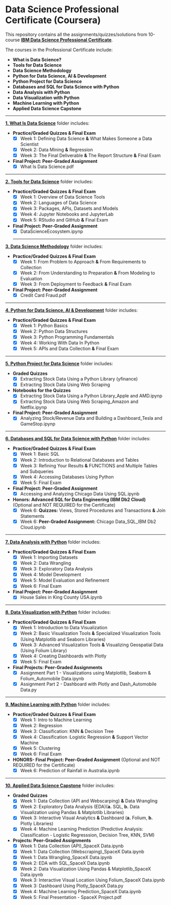 # Data Science Professional Certificate (Coursera)
This repository contains all the assignments/quizzes/solutions from 10-course [**IBM Data Science Professional Certificate**](https://www.coursera.org/professional-certificates/ibm-data-science).

The courses in the Professional Certificate include:
-  **What is Data Science?**
-  **Tools for Data Science**
-  **Data Science Methodology**
-  **Python for Data Science, AI & Development**
-  **Python Project for Data Science** 
-  **Databases and SQL for Data Science with Python**
-  **Data Analysis with Python**
-  **Data Visualization with Python**
-  **Machine Learning with Python**   
-  **Applied Data Science Capstone**

---
[**1. What Is Data Science**](https://www.coursera.org/learn/what-is-datascience) folder includes:
- **Practice/Graded Quizzes & Final Exam**
  - [x] Week 1: Defining Data Science **&** What Makes Someone a Data Scientist
  - [x] Week 2: Data Mining **&** Regression
  - [x] Week 3: The Final Deliverable **&** The Report Structure **&** Final Exam
 - **Final Project: Peer-Graded Assignment**
   - [x] What Is Data Science.pdf
----
[**2. Tools for Data Science**](https://www.coursera.org/learn/open-source-tools-for-data-science/) folder includes:
- **Practice/Graded Quizzes & Final Exam**
  - [x] Week 1: Overview of Data Science Tools
  - [x] Week 2: Languages of Data Science
  - [x] Week 3: Packages, APIs, Datasets and Models
  - [x] Week 4: Jupyter Notebooks and JupyterLab
  - [x] Week 5: RStudio and GitHub **&**  Final Exam
- **Final Project: Peer-Graded Assignment**
  - [x] DataScienceEcosystem.ipynp
  ---
[**3. Data Science Methodology**](https://www.coursera.org/learn/data-science-methodology) folder includes:
- **Practice/Graded Quizzes & Final Exam**
  - [x] Week 1: From Problem to Approach **&** From Requirements to Collection
  - [x] Week 2: From Understanding to Preparation **&** From Modeling to Evaluation
  - [x] Week 3: From Deployment to Feedback **&** Final Exam
- **Final Project: Peer-Graded Assignment**
  - [x] Credit Card Fraud.pdf
----
[**4. Python for Data Science, AI & Development**](https://www.coursera.org/learn/python-for-applied-data-science-ai) folder includes:
- **Practice/Graded Quizzes & Final Exam**
  - [x] Week 1: Python Basics
  - [x] Week 2: Python Data Structures
  - [x] Week 3: Python Programming Fundamentals
  - [x] Week 4: Working With Data In Python
  - [x] Week 5: APIs and Data Collection **&** Final Exam
----
 [**5. Python Project for Data Science**](https://www.coursera.org/learn/python-project-for-data-science) folder includes:
- **Graded Quizzes**
  - [x] Extracting Stock Data Using a Python Library (yfinance)
  - [x] Extracting Stock Data Using Web Scraping
- **Notebooks for the Quizzes**
  - [x] Extracting Stock Data Using a Python Library_Apple and AMD.ipynp
  - [x] Extracting Stock Data Using Web Scraping_Amazon and Netflix.ipynp 
- **Final Project: Peer-Graded Assignment**
  - [x] Analyzing Stock/Revenue Data and Building a Dashboard_Tesla and GameStop.ipynp
 ---
 [**6. Databases and SQL for Data Science with Python**](https://www.coursera.org/learn/sql-data-science) folder includes:
- **Practice/Graded Quizzes & Final Exam**
  - [x] Week 1: Basic SQL
  - [x] Week 2: Introduction to Relational Databases and Tables
  - [x] Week 3: Refining Your Results **&** FUNCTIONS and Multiple Tables and Subqueries
  - [x] Week 4: Accessing Databases Using Python
  - [x] Week 5: Final Exam
- **Final Project: Peer-Graded Assignment**
  - [x] Accessing and Analyzing Chicago Data Using SQL.ipynb
- **Honors: Advanced SQL for Data Engineering (IBM Db2 Cloud)** (Optional and NOT REQUIRED for the Certificate) 
  - [x] Week 6: **Quizzes:** Views, Stored Procedures and Transactions **&** Join Statements
  - [x] Week 6: **Peer-Graded Assignment:** Chicago Data_SQL_IBM Db2 Cloud.ipynb 
 ---
[**7. Data Analysis with Python**](https://www.coursera.org/learn/data-analysis-with-python) folder includes:
- **Practice/Graded Quizzes & Final Exam**
  - [x] Week 1: Importing Datasets
  - [x] Week 2: Data Wrangling
  - [x] Week 3: Exploratory Data Analysis
  - [x] Week 4: Model Development
  - [x] Week 5: Model Evaluation and Refinement
  - [x] Week 6: Final Exam
- **Final Project: Peer-Graded Assignment**
  - [x] House Sales in King County USA.ipynb
---
[**8. Data Visualization with Python**](https://www.coursera.org/learn/python-for-data-visualization) folder includes:
- **Practice/Graded Quizzes & Final Exam**
  - [x] Week 1: Introduction to Data Visualization
  - [x] Week 2: Basic Visualization Tools **&** Specialized Visualization Tools (Using Matplotlib and Seaborn Libraries) 
  - [x] Week 3: Advanced Visualization Tools **&** Visualizing Geospatial Data (Using Folium Library)
  - [x] Week 4: Creating Dashboards with Plotly
  - [x] Week 5: Final Exam
- **Final Projects: Peer-Graded Assignments**
  - [x] Assignment Part 1 - Visualizations using Matplotlib, Seaborn & Folium_Automobile Data.ipynb
  - [x] Assignment Part 2 - Dashboard with Plotly and Dash_Automobile Data.py
----
[**9. Machine Learning with Python**](https://www.coursera.org/learn/machine-learning-with-python) folder includes:
- **Practice/Graded Quizzes & Final Exam**
  - [x] Week 1: Intro to Machine Learning
  - [x] Week 2: Regression
  - [x] Week 3: Classification: KNN **&** Decision Tree
  - [x] Week 4: Classification :Logistic Regression **&** Support Vector Machine
  - [x] Week 5: Clustering
  - [x] Week 6: Final Exam
- **HONORS- Final Project: Peer-Graded Assignment** (Optional and NOT REQUIRED for the Certificate) 
  - [X] Week 6: Prediction of Rainfall in Australia.ipynb
---
[**10. Applied Data Science Capstone**](https://www.coursera.org/learn/applied-data-science-capstone) folder includes:
- **Graded Quizzes**
  - [x] Week 1: Data Collection (API and Webscarping) **&** Data Wrangling   
  - [x] Week 2: Exploratory Data Analysis (EDA)(**a.** SQL, **b.** Data Visualization using Pandas & Matplotlib Libraries)
  - [x] Week 3: Interactive Visual Analytics **&** Dashboard (**a.** Folium, **b.** Plotly Libraries)
  - [x] Week 4: Machine Learning Prediction (Predictive Analysis: Classification - Logistic Regresssion, Decision Tree, KNN, SVM)
- **Projects: Peer-Graded Assignments**
  - [x] Week 1: Data Collection (API)_SpaceX Data.ipynb
  - [x] Week 1: Data Collection (Webscraping)_SpaceX Data.ipynb
  - [x] Week 1: Data Wrangling_SpaceX Data.ipynb
  - [x] Week 2: EDA with SQL_SpaceX Data.ipynb
  - [x] Week 2: Data Visualization Using Pandas & Matplotlib_SpaceX Data.ipynb
  - [x] Week 3: Interactive Visual Location Using Folium_SpaceX Data.ipynb
  - [x] Week 3: Dashboard Using Plotly_SpaceX Data.py
  - [x] Week 4: Machine Learning Prediction_SpaceX Data.ipynb
  - [x] Week 5: Final Presentation - SpaceX Project.pdf
